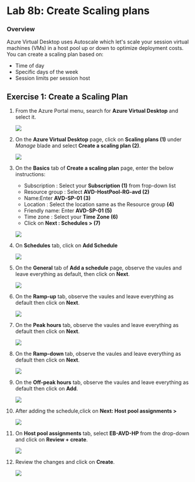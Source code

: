 
# Lab 8b: Create Scaling plans


### Overview

 Azure Virtual Desktop uses Autoscale which let's scale your session virtual machines (VMs) in a host pool up or down to optimize deployment costs. You can create a scaling plan based on:

   - Time of day
   - Specific days of the week
   - Session limits per session host


## Exercise 1: Create a Scaling Plan


1. From the Azure Portal menu, search for **Azure Virtual Desktop** and select it.

    ![](../Azure-Virtual-Desktop-v3/media/AVD.png)
   
2. On the **Azure Virtual Desktop** page, click on **Scaling plans (1)** under *Manage* blade and select **Create a scaling plan (2)**.

    ![](../Azure-Virtual-Desktop-v3/media/scaling%20plans.png)
   
3. On the **Basics** tab of **Create a scaling plan** page, enter the below instructions:

    - Subscription : Select your **Subscription (1)** from frop-down list
    - Resource group : Select **AVD-HostPool-RG-avd (2)**
    - Name:Enter **AVD-SP-01 (3)**
    - Location : Select the location same as the Resource group **(4)**
    - Friendly name: Enter **AVD-SP-01 (5)**
    - Time zone : Select your **Time Zone (6)**
    - Click on **Next : Schedules > (7)**

    ![](../Azure-Virtual-Desktop-v3/media/sp-basics.png)

4. On **Schedules** tab, click on **Add Schedule**

    ![](../Azure-Virtual-Desktop-v3/media/add%20schedule.png)
   
5. On the **General** tab of **Add a schedule** page, observe the vaules and leave everything as default, then click on **Next**.

    ![](../Azure-Virtual-Desktop-v3/media/general%20schedule.png)
   
6. On the **Ramp-up** tab, observe the vaules and leave everything as default then click on **Next**.

    ![](../Azure-Virtual-Desktop-v3/media/ramp-up.png)
   
7. On the **Peak hours** tab, observe the vaules and leave everything as default then click on **Next**.

    ![](../Azure-Virtual-Desktop-v3/media/peakhours.png)
   
8. On the **Ramp-down** tab, observe the vaules and leave everything as default then click on **Next**.

    ![](../Azure-Virtual-Desktop-v3/media/rampdown.png)
   
9. On the **Off-peak hours** tab, observe the vaules and leave everything as default then click on **Add**.

    ![](../Azure-Virtual-Desktop-v3/media/offpeakhours.png)
  
10. After adding the schedule,click on **Next: Host pool assignments >**

     ![](../Azure-Virtual-Desktop-v3/media/nextHPS.png)
    
11. On **Host pool assignments** tab, select **EB-AVD-HP** from the drop-down and click on **Review + create**.

     ![](../Azure-Virtual-Desktop-v3/media/review%2Bcrete.png)
     
12. Review the changes and click on **Create**.

     ![](../Azure-Virtual-Desktop-v3/media/crearesp.png)
    


